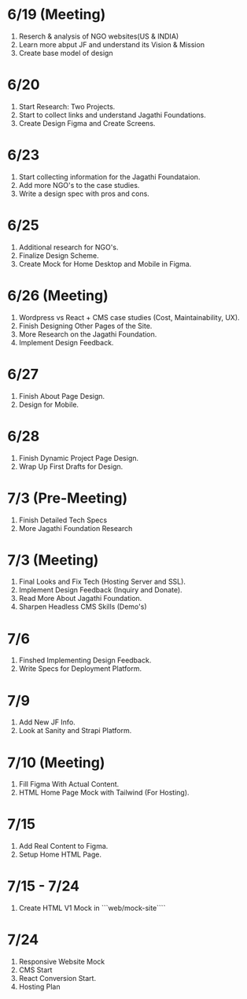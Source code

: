 # 6/19 (Meeting)
1) Reserch & analysis of NGO websites(US & INDIA)
2) Learn more abput JF and understand its Vision & Mission
3) Create base model of design

# 6/20
1) Start Research: Two Projects.
2) Start to collect links and understand Jagathi Foundations.
3) Create Design Figma and Create Screens.

# 6/23
1) Start collecting information for the Jagathi Foundataion.
2) Add more NGO's to the case studies.
3) Write a design spec with pros and cons.

# 6/25
1) Additional research for NGO's.
2) Finalize Design Scheme.
3) Create Mock for Home Desktop and Mobile in Figma.

# 6/26 (Meeting)
1) Wordpress vs React + CMS case studies (Cost, Maintainability, UX).
2) Finish Designing Other Pages of the Site.
3) More Research on the Jagathi Foundation.
4) Implement Design Feedback.

# 6/27
1) Finish About Page Design.
2) Design for Mobile.

# 6/28
1) Finish Dynamic Project Page Design.
2) Wrap Up First Drafts for Design.

# 7/3 (Pre-Meeting)
1) Finish Detailed Tech Specs
2) More Jagathi Foundation Research

# 7/3 (Meeting)
1) Final Looks and Fix Tech (Hosting Server and SSL).
2) Implement Design Feedback (Inquiry and Donate).
3) Read More About Jagathi Foundation.
4) Sharpen Headless CMS Skills (Demo's)

# 7/6 
1) Finshed Implementing Design Feedback.
2) Write Specs for Deployment Platform.

# 7/9
1) Add New JF Info.
2) Look at Sanity and Strapi Platform.

# 7/10 (Meeting)
1) Fill Figma With Actual Content.
2) HTML Home Page Mock with Tailwind (For Hosting).

# 7/15
1) Add Real Content to Figma.
2) Setup Home HTML Page.


# 7/15 - 7/24
1) Create HTML V1 Mock in ```web/mock-site````

# 7/24
1) Responsive Website Mock
2) CMS Start
3) React Conversion Start.
5) Hosting Plan
